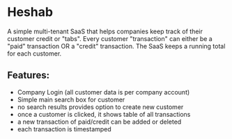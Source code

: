# Heshab

A simple multi-tenant SaaS that helps companies keep track of their customer credit or "tabs".
Every customer "transaction" can either be a "paid" transaction OR a "credit" transaction.
The SaaS keeps a running total for each customer.

## Features:

- Company Login (all customer data is per company account)
- Simple main search box for customer
- no search results provides option to create new customer
- once a customer is clicked, it shows table of all transactions
- a new transaction of paid/credit can be added or deleted
- each transaction is timestamped
